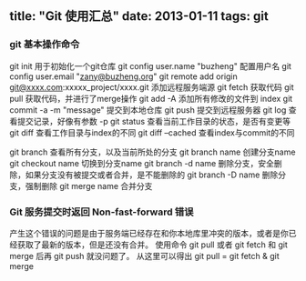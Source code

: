 title: "Git 使用汇总"
date: 2013-01-11
tags: git
---

### git 基本操作命令

git init 用于初始化一个git仓库
git config user.name "buzheng" 配置用户名
git config user.email "zany@buzheng.org"
git remote add origin git@xxxx.com:xxxxx_project/xxxx.git 添加远程服务端源
git fetch 获取代码
git pull 获取代码，并进行了merge操作
git add -A 添加所有修改的文件到 index
git commit -a -m "message" 提交到本地仓库
git push 提交到远程服务器
git log 查看提交记录，好像有参数 -p
git status 查看当前工作目录的状态，是否有变更等
git diff 查看工作目录与index的不同
git diff –cached 查看index与commit的不同

git branch 查看所有分支，以及当前所处的分支
git branch name 创建分支name
git checkout name 切换到分支name
git branch -d name 删除分支，安全删除，如果分支没有被提交或者合并，是不能删除的
git branch -D name 删除分支，强制删除
git merge name 合并分支

### Git 服务提交时返回 Non-fast-forward 错误

产生这个错误的问题是由于服务端已经存在和你本地库里冲突的版本，或者是你已经获取了最新的版本，但是还没有合并。
使用命令 git pull 或者 git fetch 和 git merge 后再 git push 就没问题了。
从这里可以得出 git pull = git fetch & git merge